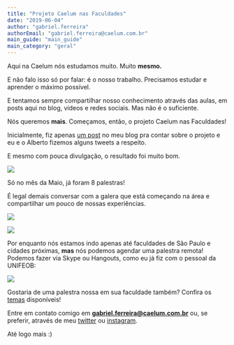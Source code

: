 ```yaml
---
title: "Projeto Caelum nas Faculdades"
date: "2019-06-04"
author: "gabriel.ferreira"
authorEmail: "gabriel.ferreira@caelum.com.br"
main_guide: "main_guide"
main_category: "geral"
---
```


Aqui na Caelum nós estudamos muito. Muito **mesmo.**

E não falo isso só por falar: é o nosso trabalho. Precisamos estudar e aprender o máximo possível.

E tentamos sempre compartilhar nosso conhecimento através das aulas, em posts aqui no blog, vídeos e redes sociais. Mas não é o suficiente.

Nós queremos **mais**. Começamos, então, o projeto Caelum nas Faculdades!

Inicialmente, fiz apenas [um post](http://gabsferreira.com/projeto-caelum-nas-faculdade/) no meu blog pra contar sobre o projeto e eu e o Alberto fizemos alguns tweets a respeito.

E mesmo com pouca divulgação, o resultado foi muito bom.

![](https://i1.wp.com/blog.caelum.com.br/wp-content/uploads/2019/05/61551736_2155806724536656_3624966356467712000_n.jpg?fit=1024%2C777&ssl=1)

Só no mês da Maio, já foram 8 palestras!

É legal demais conversar com a galera que está começando na área e compartilhar um pouco de nossas experiências.

![](https://i2.wp.com/blog.caelum.com.br/wp-content/uploads/2019/06/IMG-20190516-WA0018.jpg?fit=1024%2C768&ssl=1)

![](https://i2.wp.com/blog.caelum.com.br/wp-content/uploads/2019/05/slack-imgs.com_.jpeg?fit=1024%2C768&ssl=1)

Por enquanto nós estamos indo apenas até faculdades de São Paulo e cidades próximas, **mas** nós podemos agendar uma palestra remota! Podemos fazer via Skype ou Hangouts, como eu já fiz com o pessoal da UNIFEOB:

![](https://blog.caelum.com.br/wp-content/uploads/2050/05/61609613_1168188266714830_7869525519690104832_n.jpg)

Gostaria de uma palestra nossa em sua faculdade também? Confira os [temas](https://docs.google.com/spreadsheets/d/1EumJFC6Lz7Z-biJtbE5mPVVyfDfkqTN05fnsd6GgewM/edit?usp=sharing) disponíveis!

Entre em contato comigo em **gabriel.ferreira@caelum.com.br** ou, se preferir, através de meu [twitter](http://twitter.com/o_gabsferreira) ou [instagram](http://instagram.com/o_gabsferreira).

Até logo mais :)
